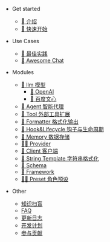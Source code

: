 - Get started
  - [:bookmark_tabs: 介绍](README.md)
  - [:bookmark: 快速开始](get_started/quick_start.md#快速开始)

- Use Cases
  - [🌟 最佳实践](uses_cases/intro.md#user-cases)
  - [:bookmark_tabs: Awesome Chat](uses_cases/chat_usage.md#chat)

- Modules
  - [:notebook_with_decorative_cover: llm 模型](modules/llm/llm.md#llm)
    - [:closed_book: OpenAI](modules/llm/openai.md#openai)
    - [:green_book: 百度文心](modules/llm/erniebot.md#百度文心erniebot)
  - [:robot: Agent 智能代理](modules/agent.md#agent)
  - [:toolbox: Tool 外部工具扩展](modules/tools.md#简介)
  - [🐠 Formatter 格式化输出](modules/formatter.md#简介)
  - [:probing_cane: Hook&Lifecycle 钩子与生命周期](modules/hook.md#what-is-hook)
  - [:department_store: Memory 数据存储](modules/memory.md#memory)
  - [:man_with_probing_cane: Provider](modules/provider.md#provider)
  - [:muscle: Client 客户端](modules/client.md#client)
  - [:helicopter: String Template 字符串格式化](modules/other/string_template.md#string-template)
  - [🏫 Schema](modules/schema.md#Schema)
  - [:hiking_boot: Framework](modules/framework.md#framework)
  - [:man_in_tuxedo: Preset 角色预设](modules/preset.md#preset-角色预设)

- Other
  - [知识扫盲](other/knowledge.md) 
  - [FAQ](other/faq.md)
  - [更新日志](other/update.md)
  - [开发计划](other/plan.md)
  - [参与贡献](other/contribution.md#contributing-to-promptulate)
